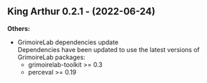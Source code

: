 ## King Arthur 0.2.1 - (2022-06-24)

**Others:**

 * GrimoireLab dependencies update\
   Dependencies have been updated to use the latest versions of
   GrimoireLab packages:
     - grimoirelab-toolkit >= 0.3
     - perceval >= 0.19

